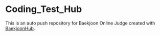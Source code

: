 # Coding_Test_Hub
This is an auto push repository for Baekjoon Online Judge created with [BaekjoonHub](https://github.com/BaekjoonHub/BaekjoonHub).
